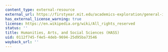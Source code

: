 ```yaml
---
content_type: external-resource
external_url: https://firstyear.mit.edu/academics-exploration/general-institute-requirements-girs/humanities-arts-and-social-sciences-hass-requirement/
has_external_license_warning: true
license: https://en.wikipedia.org/wiki/All_rights_reserved
status: ''
title: Humanities, Arts, and Social Sciences (HASS)
uid: 0112f745-f4e5-4deb-9694-25d95ba73546
wayback_url: ''
---
```

